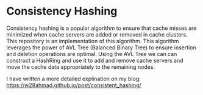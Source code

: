 # Consistency Hashing

Consistency hashing is a popular algorithm to ensure that cache misses are
minimized when cache servers are added or removed in cache clusters. This 
repository is an implementation of this algorithm. This algorithm leverages 
the power of AVL Tree (Balanced Binary Tree) to ensure insertion and deletion 
operations are optimal. Using the AVL Tree we can can construct 
a HashRing and use it to add and remove cache servers and move the 
cache data appropriately to the remaining nodes.


I have written a more detailed explination on my blog: 
https://w28ahmad.github.io/post/consistent_hashing/


